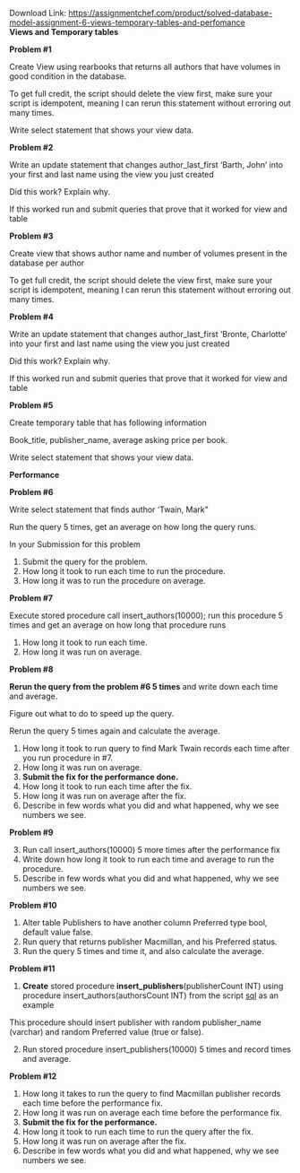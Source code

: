 Download Link: https://assignmentchef.com/product/solved-database-model-assignment-6-views-temporary-tables-and-perfomance
<br>
<strong>Views and Temporary tables</strong>

<strong>Problem #1  </strong>

Create View using rearbooks that returns all authors that have volumes in good condition in the database.

To get full credit, the script should delete the view first, make sure your script is idempotent, meaning I can rerun this statement without erroring out many times.

Write select statement that shows your view data.

<strong>Problem #2 </strong>

Write an update statement that changes author_last_first  ‘Barth, John’ into your first and last name using the view you just created

Did this work? Explain why.

If this worked run and submit queries that prove that it worked for view and table




<strong>Problem #3</strong>

Create view that shows author name and number of volumes present in the database per author

To get full credit, the script should delete the view first, make sure your script is idempotent, meaning I can rerun this statement without erroring out many times.




<strong>Problem #4 </strong>

Write an update statement that changes author_last_first  ‘Bronte, Charlotte’ into your first and last name using the view you just created

Did this work? Explain why.

If this worked run and submit queries that prove that it worked for view and table

<strong>Problem #5 </strong>

Create temporary table that has following information

Book_title, publisher_name, average asking price per book.

Write select statement that shows your view data.




<strong>Performance</strong>




<strong>Problem #6  </strong>

Write select statement that finds author ‘Twain, Mark”

Run the query 5 times, get an average on how long the query runs.

In your Submission for this problem

<ol>

 <li>Submit the query for the problem.</li>

 <li>How long it took to run each time to run the procedure.</li>

 <li>How long it was to run the procedure on average.</li>

</ol>




<strong>Problem #7 </strong>

Execute stored procedure call insert_authors(10000); run this procedure 5 times and  get an average on how long that procedure runs

<ol>

 <li>How long it took to run each time.</li>

 <li>How long it was run on average.</li>

</ol>




<strong>Problem #8 </strong>

<strong>Rerun the query from the problem #6 5 times</strong> and write down each time and average.

Figure out what to do to speed up the query.

Rerun the query 5 times again and calculate the average.

<ol>

 <li>How long it took to run query to find Mark Twain records each time after you run procedure in #7.</li>

 <li>How long it was run on average.</li>

 <li><strong>Submit the fix for the performance done.</strong></li>

 <li>How long it took to run each time after the fix.</li>

 <li>How long it was run on average after the fix.</li>

 <li>Describe in few words what you did and what happened, why we see numbers we see.</li>

</ol>




<strong>Problem #9 </strong>

<ol start="3">

 <li>Run call insert_authors(10000) 5 more times after the performance fix</li>

 <li>Write down how long it took to run each time and average to run the procedure.</li>

 <li>Describe in few words what you did and what happened, why we see numbers we see.</li>

</ol>




<strong>Problem #10</strong>

<ol>

 <li>Alter table Publishers to have another column Preferred type bool, default value false.</li>

 <li>Run query that returns publisher Macmillan, and his Preferred status.</li>

 <li>Run the query 5 times and time it, and also calculate the average.</li>

</ol>




<strong>Problem #11 </strong>




<ol>

 <li><strong>Create</strong> stored procedure <strong>insert_publishers</strong>(publisherCount INT) using procedure insert_authors(authorsCount INT) from the script <a href="https://lwtech.instructure.com/courses/2075028/files/169338549?wrap=1">sql</a>  as an example</li>

</ol>




This procedure should insert publisher with random publisher_name (varchar) and random Preferred value (true or false).




<ol start="2">

 <li>Run stored procedure insert_publishers(10000) 5 times and record times and average.</li>

</ol>




<strong>Problem #12 </strong>

<ol>

 <li>How long it takes to run the query to find Macmillan publisher records each time before the performance fix.</li>

 <li>How long it was run on average each time before the performance fix.</li>

 <li><strong>Submit the fix for the performance.</strong></li>

 <li>How long it took to run each time to run the query after the fix.</li>

 <li>How long it was run on average after the fix.</li>

 <li>Describe in few words what you did and what happened, why we see numbers we see.</li>

</ol>